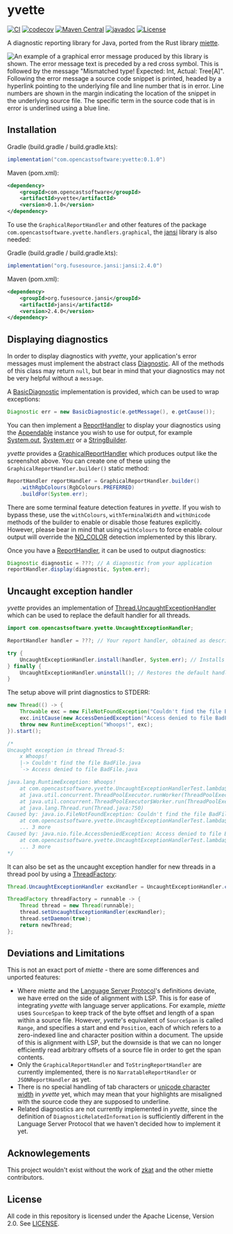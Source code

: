 # yvette

[![CI](https://github.com/opencastsoftware/yvette/actions/workflows/ci.yml/badge.svg)](https://github.com/opencastsoftware/yvette/actions/workflows/ci.yml)
[![codecov](https://codecov.io/gh/opencastsoftware/yvette/branch/main/graph/badge.svg?token=JHVF151VM1)](https://codecov.io/gh/opencastsoftware/yvette)
[![Maven Central](https://img.shields.io/maven-central/v/com.opencastsoftware/yvette)](https://search.maven.org/search?q=g%3Acom.opencastsoftware+AND+a%3Ayvette)
[![javadoc](https://javadoc.io/badge2/com.opencastsoftware/yvette/javadoc.svg)](https://javadoc.io/doc/com.opencastsoftware/yvette)
[![License](https://img.shields.io/github/license/opencastsoftware/yvette?color=blue)](https://spdx.org/licenses/Apache-2.0.html)

A diagnostic reporting library for Java, ported from the Rust library [miette](https://github.com/zkat/miette).

![An example of a graphical error message produced by this library is shown. The error message text is preceded by a red cross symbol. This is followed by the message "Mismatched type! Expected: Int, Actual: Tree\[A\]". Following the error message a source code snippet is printed, headed by a hyperlink pointing to the underlying file and line number that is in error. Line numbers are shown in the margin indicating the location of the snippet in the underlying source file. The specific term in the source code that is in error is underlined using a blue line.](./images/example-report.png)

## Installation

Gradle (build.gradle / build.gradle.kts):
```groovy
implementation("com.opencastsoftware:yvette:0.1.0")
```

Maven (pom.xml):
```xml
<dependency>
    <groupId>com.opencastsoftware</groupId>
    <artifactId>yvette</artifactId>
    <version>0.1.0</version>
</dependency>
```

To use the `GraphicalReportHandler` and other features of the package `com.opencastsoftware.yvette.handlers.graphical`, the [jansi](https://github.com/fusesource/jansi) library is also needed:

Gradle (build.gradle / build.gradle.kts):
```groovy
implementation("org.fusesource.jansi:jansi:2.4.0")
```

Maven (pom.xml):
```xml
<dependency>
    <groupId>org.fusesource.jansi</groupId>
    <artifactId>jansi</artifactId>
    <version>2.4.0</version>
</dependency>
```

## Displaying diagnostics

In order to display diagnostics with *yvette*, your application's error messages must implement the abstract class [Diagnostic](./src/main/java/com/opencastsoftware/yvette/Diagnostic.java). All of the methods of this class may return `null`, but bear in mind that your diagnostics may not be very helpful without a `message`.

A [BasicDiagnostic](./src/main/java/com/opencastsoftware/yvette/BasicDiagnostic.java) implementation is provided, which can be used to wrap exceptions:

```java
Diagnostic err = new BasicDiagnostic(e.getMessage(), e.getCause());
```

You can then implement a [ReportHandler](./src/main/java/com/opencastsoftware/yvette/handlers/ReportHandler.java) to display your diagnostics using the [Appendable](https://docs.oracle.com/javase/8/docs/api/java/lang/Appendable.html) instance you wish to use for output, for example [System.out](https://docs.oracle.com/javase/8/docs/api/java/lang/System.html#out), [System.err](https://docs.oracle.com/javase/8/docs/api/java/lang/System.html#err) or a [StringBuilder](https://docs.oracle.com/javase/8/docs/api/java/lang/StringBuilder.html).

*yvette* provides a [GraphicalReportHandler](./src/main/java/com/opencastsoftware/yvette/handlers/graphical/GraphicalReportHandler.java) which produces output like the screenshot above. You can create one of these using the `GraphicalReportHandler.builder()` static method:

```java
ReportHandler reportHandler = GraphicalReportHandler.builder()
    .withRgbColours(RgbColours.PREFERRED)
    .buildFor(System.err);
```

There are some terminal feature detection features in *yvette*. If you wish to bypass these, use the `withColours`, `withTerminalWidth` and `withUnicode` methods of the builder to enable or disable those features explicitly. However, please bear in mind that using `withColours` to force enable colour output will override the [NO_COLOR](https://no-color.org/) detection implemented by this library.

Once you have a [ReportHandler](./src/main/java/com/opencastsoftware/yvette/handlers/ReportHandler.java), it can be used to output diagnostics:

```java
Diagnostic diagnostic = ???; // A diagnostic from your application
reportHandler.display(diagnostic, System.err);
```

## Uncaught exception handler

*yvette* provides an implementation of [Thread.UncaughtExceptionHandler](https://docs.oracle.com/javase/8/docs/api/java/lang/Thread.UncaughtExceptionHandler.html) which can be used to replace the default handler for all threads.

```java
import com.opencastsoftware.yvette.UncaughtExceptionHandler;

ReportHandler handler = ???; // Your report handler, obtained as described above

try {
    UncaughtExceptionHandler.install(handler, System.err); // Installs the new handler
} finally {
    UncaughtExceptionHandler.uninstall(); // Restores the default handler
}
```

The setup above will print diagnostics to STDERR:

```java
new Thread(() -> {
    Throwable exc = new FileNotFoundException("Couldn't find the file BadFile.java");
    exc.initCause(new AccessDeniedException("Access denied to file BadFile.java"));
    throw new RuntimeException("Whoops!", exc);
}).start();

/*
Uncaught exception in thread Thread-5:
    x Whoops!
    |-> Couldn't find the file BadFile.java
    `-> Access denied to file BadFile.java

java.lang.RuntimeException: Whoops!
    at com.opencastsoftware.yvette.UncaughtExceptionHandlerTest.lambda$replacesThreadPoolHandler$2(UncaughtExceptionHandlerTest.java:87)
    at java.util.concurrent.ThreadPoolExecutor.runWorker(ThreadPoolExecutor.java:1149)
    at java.util.concurrent.ThreadPoolExecutor$Worker.run(ThreadPoolExecutor.java:624)
    at java.lang.Thread.run(Thread.java:750)
Caused by: java.io.FileNotFoundException: Couldn't find the file BadFile.java
    at com.opencastsoftware.yvette.UncaughtExceptionHandlerTest.lambda$replacesThreadPoolHandler$2(UncaughtExceptionHandlerTest.java:85)
    ... 3 more
Caused by: java.nio.file.AccessDeniedException: Access denied to file BadFile.java
    at com.opencastsoftware.yvette.UncaughtExceptionHandlerTest.lambda$replacesThreadPoolHandler$2(UncaughtExceptionHandlerTest.java:86)
    ... 3 more
*/
```

It can also be set as the uncaught exception handler for new threads in a thread pool by using a [ThreadFactory](https://docs.oracle.com/javase/8/docs/api/java/util/concurrent/ThreadFactory.html):

```java
Thread.UncaughtExceptionHandler excHandler = UncaughtExceptionHandler.create(handler, System.err);

ThreadFactory threadFactory = runnable -> {
    Thread thread = new Thread(runnable);
    thread.setUncaughtExceptionHandler(excHandler);
    thread.setDaemon(true);
    return newThread;
};
```

## Deviations and Limitations

This is not an exact port of *miette* - there are some differences and unported features:

* Where *miette* and the [Language Server Protocol](https://microsoft.github.io/language-server-protocol/)'s definitions deviate, we have erred on the side of alignment with LSP. This is for ease of integrating *yvette* with language server applications. For example, *miette* uses `SourceSpan` to keep track of the byte offset and length of a span within a source file. However, *yvette*'s equivalent of `SourceSpan` is called `Range`, and specifies a start and end `Position`, each of which refers to a zero-indexed line and character position within a document. The upside of this is alignment with LSP, but the downside is that we can no longer efficiently read arbitrary offsets of a source file in order to get the span contents.
* Only the `GraphicalReportHandler` and `ToStringReportHandler` are currently implemented, there is no `NarratableReportHandler` or `JSONReportHandler` as yet.
* There is no special handling of tab characters or [unicode character width](https://crates.io/crates/unicode-width) in *yvette* yet, which may mean that your highlights are misaligned with the source code they are supposed to underline.
* Related diagnostics are not currently implemented in *yvette*, since the definition of `DiagnosticRelatedInformation` is sufficiently different in the Language Server Protocol that we haven't decided how to implement it yet.

## Acknowlegements

This project wouldn't exist without the work of [zkat](https://github.com/zkat) and the other miette contributors.

## License

All code in this repository is licensed under the Apache License, Version 2.0. See [LICENSE](./LICENSE).